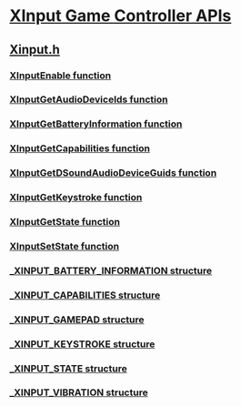# [XInput Game Controller APIs](index.md)
## [Xinput.h](../xinput/index.md)
### [XInputEnable function](../xinput/nf-xinput-xinputenable.md)
### [XInputGetAudioDeviceIds function](../xinput/nf-xinput-xinputgetaudiodeviceids.md)
### [XInputGetBatteryInformation function](../xinput/nf-xinput-xinputgetbatteryinformation.md)
### [XInputGetCapabilities function](../xinput/nf-xinput-xinputgetcapabilities.md)
### [XInputGetDSoundAudioDeviceGuids function](../xinput/nf-xinput-xinputgetdsoundaudiodeviceguids.md)
### [XInputGetKeystroke function](../xinput/nf-xinput-xinputgetkeystroke.md)
### [XInputGetState function](../xinput/nf-xinput-xinputgetstate.md)
### [XInputSetState function](../xinput/nf-xinput-xinputsetstate.md)
### [_XINPUT_BATTERY_INFORMATION structure](../xinput/ns-xinput-_xinput_battery_information.md)
### [_XINPUT_CAPABILITIES structure](../xinput/ns-xinput-_xinput_capabilities.md)
### [_XINPUT_GAMEPAD structure](../xinput/ns-xinput-_xinput_gamepad.md)
### [_XINPUT_KEYSTROKE structure](../xinput/ns-xinput-_xinput_keystroke.md)
### [_XINPUT_STATE structure](../xinput/ns-xinput-_xinput_state.md)
### [_XINPUT_VIBRATION structure](../xinput/ns-xinput-_xinput_vibration.md)
